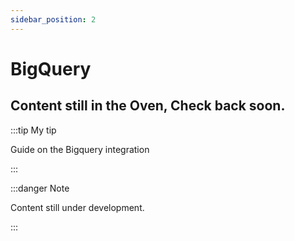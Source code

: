 ```yaml
---
sidebar_position: 2
---
```


# BigQuery

## Content still in the Oven, Check back soon. 

:::tip My tip

Guide on the Bigquery integration

:::

:::danger Note

Content still under development.

:::